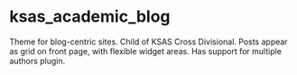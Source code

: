 # ksas_academic_blog
 Theme for blog-centric sites. Child of KSAS Cross Divisional. Posts appear as grid on front page, with flexible widget areas. Has support for multiple authors plugin. 
